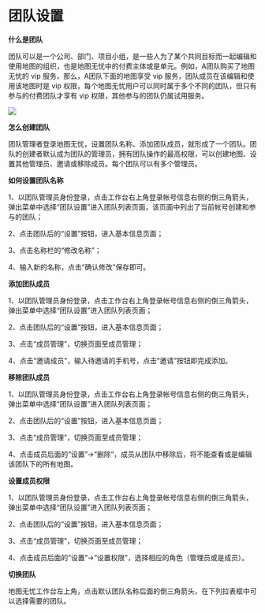 # 团队设置

**什么是团队**

团队可以是一个公司、部门、项目小组，是一些人为了某个共同目标而一起编辑和使用地图的组织，也是地图无忧中的付费主体或是单元。例如，A团队购买了地图无忧的 vip 服务，那么，A团队下面的地图享受 vip 服务，团队成员在该编辑和使用该地图时是 vip 权限，每个地图无忧用户可以同时属于多个不同的团队，但只有参与的付费团队才享有 vip 权限，其他参与的团队仍属试用服务。

![](http://pic.dituwuyou.com/map%2Fpicture%2Fteam.png)

**怎么创建团队**

团队管理者登录地图无忧，设置团队名称、添加团队成员，就形成了一个团队。团队的创建者默认成为团队的管理员，拥有团队操作的最高权限，可以创建地图、设置其他管理员、邀请或移除成员。每个团队可以有多个管理员。

**如何设置团队名称**

1、以团队管理员身份登录，点击工作台右上角登录帐号信息右侧的倒三角箭头，弹出菜单中选择“团队设置”进入团队列表页面，该页面中列出了当前帐号创建和参与的团队；

2、点击团队后的“设置”按钮，进入基本信息页面；

3、点击名称栏的“修改名称”；

4、输入新的名称，点击“确认修改”保存即可。

**添加团队成员**

1、以团队管理员身份登录，点击工作台右上角登录帐号信息右侧的倒三角箭头，弹出菜单中选择“团队设置”进入团队列表页面；

2、点击团队后的“设置”按钮，进入基本信息页面；

3、点击“成员管理”，切换页面至成员管理；

4、点击“邀请成员”，输入待邀请的手机号，点击“邀请”按钮即完成添加。

**移除团队成员**

1、以团队管理员身份登录，点击工作台右上角登录帐号信息右侧的倒三角箭头，弹出菜单中选择“团队设置”进入团队列表页面；

2、点击团队后的“设置”按钮，进入基本信息页面；

3、点击“成员管理”，切换页面至成员管理；

4、点击成员后面的“设置”->“删除”，成员从团队中移除后，将不能查看或是编辑该团队下的所有地图。

**设置成员权限**

1、以团队管理员身份登录，点击工作台右上角登录帐号信息右侧的倒三角箭头，弹出菜单中选择“团队设置”进入团队列表页面；

2、点击团队后的“设置”按钮，进入基本信息页面；

3、点击“成员管理”，切换页面至成员管理；

4、点击成员后面的“设置”->“设置权限”，选择相应的角色（管理员或是成员）。

**切换团队**

地图无忧工作台左上角，点击默认团队名称后面的倒三角箭头，在下列拉表框中可以选择需要的团队。

